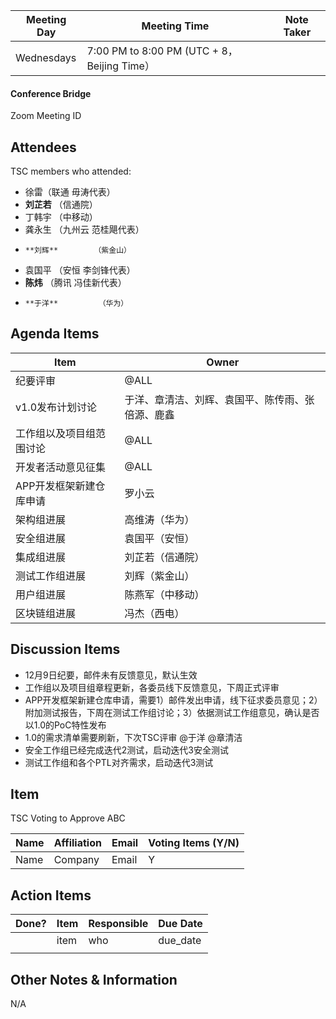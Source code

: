 | Meeting Day | Meeting Time                                | Note Taker |
| ----------- | ------------------------------------------- | ---------- |
| Wednesdays  | 7:00 PM to 8:00 PM (UTC + 8，Beijing Time） |            |

#### Conference Bridge

Zoom Meeting ID



## Attendees

TSC members who attended:

- 徐雷（联通 毋涛代表）
-    **刘芷若**       （信通院）     
-  丁韩宇        （中移动）    
-    龚永生       （九州云 范桂飓代表）      
-     **刘辉**        （紫金山）    
-  袁国平    （安恒 李剑锋代表） 
-   **陈炜**     （腾讯 冯佳新代表）   
-     **于洋**         （华为）    

## Agenda Items

| Item                     | Owner                                            |
| ------------------------ | ------------------------------------------------ |
| 纪要评审                 | @ALL                                             |
| v1.0发布计划讨论         | 于洋、章清洁、刘辉、袁国平、陈传雨、张倍源、鹿鑫 |
| 工作组以及项目组范围讨论 | @ALL                                             |
| 开发者活动意见征集       | @ALL                                             |
| APP开发框架新建仓库申请  | 罗小云                                           |
| 架构组进展               | 高维涛（华为）                                   |
| 安全组进展               | 袁国平（安恒）                                   |
| 集成组进展               | 刘芷若（信通院）                                 |
| 测试工作组进展           | 刘辉（紫金山）                                   |
| 用户组进展               | 陈燕军（中移动）                                 |
| 区块链组进展             | 冯杰（西电）                                     |


## Discussion Items

- 12月9日纪要，邮件未有反馈意见，默认生效
- 工作组以及项目组章程更新，各委员线下反馈意见，下周正式评审 
- APP开发框架新建仓库申请，需要1）邮件发出申请，线下征求委员意见；2）附加测试报告，下周在测试工作组讨论；3）依据测试工作组意见，确认是否以1.0的PoC特性发布
- 1.0的需求清单需要刷新，下次TSC评审 @于洋 @章清洁 
- 安全工作组已经完成迭代2测试，启动迭代3安全测试
- 测试工作组和各个PTL对齐需求，启动迭代3测试

## Item

TSC Voting to Approve ABC

| **Name** | **Affiliation** | **Email** | **Voting Items (Y/N)** |
| -------- | --------------- | --------- | ---------------------- |
| Name     | Company         | Email     | Y                      |


## Action Items

| Done? | Item | Responsible | Due Date |
| ----- | ---- | ----------- | -------- |
|       | item | who         | due_date |
|       |      |             |          |

## Other Notes & Information

N/A